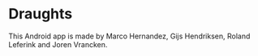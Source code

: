 Draughts
======

This Android app is made by Marco Hernandez, Gijs Hendriksen, Roland Leferink and Joren Vrancken.
